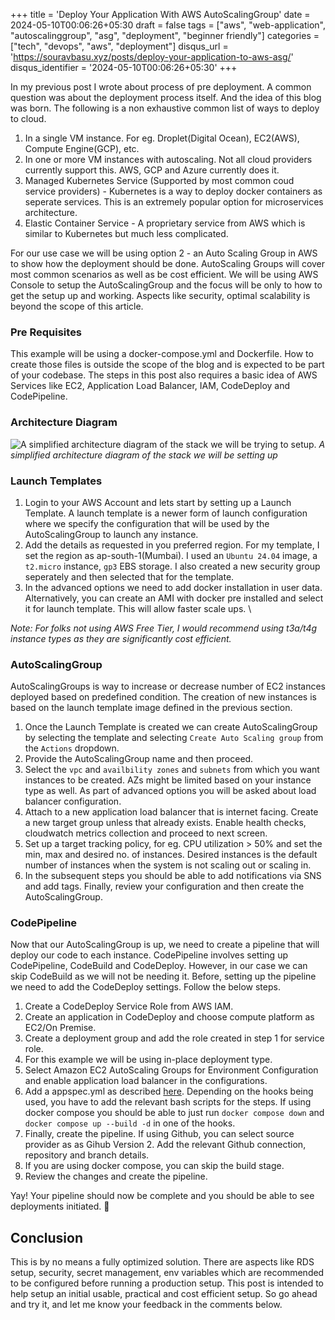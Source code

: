 +++
title = 'Deploy Your Application With AWS AutoScalingGroup'
date = 2024-05-10T00:06:26+05:30
draft = false
tags = ["aws", "web-application", "autoscalinggroup", "asg", "deployment", "beginner friendly"]
categories = ["tech", "devops", "aws", "deployment"]
disqus_url = 'https://souravbasu.xyz/posts/deploy-your-application-to-aws-asg/'
disqus_identifier = '2024-05-10T00:06:26+05:30'
+++


In my previous post I wrote about process of pre deployment. A common question was about the deployment process itself. And the idea of this blog was born. The following is a non
exhaustive common list of ways to deploy to cloud.
1. In a single VM instance. For eg. Droplet(Digital Ocean), EC2(AWS), Compute Engine(GCP), etc.
2. In one or more VM instances with autoscaling. Not all cloud providers currently support this. AWS, GCP and Azure currently does it.
3. Managed Kubernetes Service (Supported by most common coud service providers) - Kubernetes is a way to deploy docker containers as seperate services. This is an extremely popular 
option for microservices architecture.
4. Elastic Container Service - A proprietary service from AWS which is similar to Kubernetes but much less complicated. 

For our use case we will be using option 2 - an Auto Scaling Group in AWS to show how the deployment should be done. AutoScaling Groups will cover most common scenarios
as well as be cost efficient. We will be using AWS Console to setup the AutoScalingGroup and the focus will be only to how to get the setup up and working. Aspects like security, optimal scalability is beyond the scope of this article.

### Pre Requisites
This example will be using a docker-compose.yml and Dockerfile. How to create those files is outside the scope of the blog and is expected to be part of your codebase.
The steps in this post also requires a basic idea of AWS Services like EC2, Application Load Balancer, IAM, CodeDeploy and CodePipeline.

### Architecture Diagram
![A simplified architecture diagram of the stack we will be trying to setup.](../../asg-1.png)
*A simplified architecture diagram of the stack we will be setting up*

### Launch Templates

1. Login to your AWS Account and lets start by setting up a Launch Template. A launch template is a newer form of launch configuration where we specify the configuration that
will be used by the AutoScalingGroup to launch any instance.
2. Add the details as requested in you preferred region. For my template, I set the region as ap-south-1(Mumbai). I used an `Ubuntu 24.04` image, a `t2.micro` instance, `gp3` EBS storage. I also created a new security group seperately and then selected that for the template. 
3. In the advanced options we need to add docker installation in user data. Alternatively, you can create an AMI with docker pre installed and select it for launch template. This will allow faster scale ups. \

*Note: For folks not using AWS Free Tier, I would recommend using t3a/t4g instance types as they are significantly cost efficient.*
### AutoScalingGroup

AutoScalingGroups is way to increase or decrease number of EC2 instances deployed based on predefined condition. The creation of new instances is based on the launch template image defined in the previous section.
1. Once the Launch Template is created we can create AutoScalingGroup by selecting the template and selecting `Create Auto Scaling group` from the `Actions` dropdown. 
2. Provide the AutoScalingGroup name and then proceed. 
3. Select the `vpc` and `availbility zones` and `subnets` from which you want instances to be created. AZs might be limited based on your instance type as well. As part of advanced options you will be asked about load balancer configuration. 
4. Attach to a new application load balancer that is internet facing. Create a new target group unless that already exists. Enable health checks, cloudwatch metrics collection and proceed to next screen. 
5. Set up a target tracking policy, for eg. CPU utilization > 50% and set the min, max and desired no. of instances. Desired instances is the default number of instances when the system is not scaling out or scaling in. 
6. In the subsequent steps you should be able to add notifications via SNS and add tags. Finally, review your configuration and then create the AutoScalingGroup.

### CodePipeline
Now that our AutoScalingGroup is up, we need to create a pipeline that will deploy our code to each instance. CodePipeline involves setting up CodePipeline, CodeBuild and CodeDeploy. However, in our case we can skip CodeBuild as we will not be needing it. Before, setting up the pipeline we need to add the CodeDeploy settings. Follow the below steps. 
1. Create a CodeDeploy Service Role from AWS IAM.
2. Create an application in CodeDeploy and choose compute platform as EC2/On Premise.
3. Create a deployment group and add the role created in step 1 for service role.
4. For this example we will be using in-place deployment type.
5. Select Amazon EC2 AutoScaling Groups for Environment Configuration and enable application load balancer in the configurations. 
6. Add a appspec.yml as described [here](https://docs.aws.amazon.com/codedeploy/latest/userguide/reference-appspec-file.html#appspec-reference-server). Depending on the hooks being used, you have to add the relevant bash scripts for the steps. If using docker compose you should be able to just run `docker compose down` and `docker compose up --build -d` in one of the hooks.
7. Finally, create the pipeline. If using Github, you can select source provider as as Gihub Version 2. Add the relevant Github connection, repository and branch details.
8. If you are using docker compose, you can skip the build stage. 
9. Review the changes and create the pipeline. 

Yay! Your pipeline should now be complete and you should be able to see deployments initiated. 🥳

## Conclusion
This is by no means a fully optimized solution. There are aspects like RDS setup, security, secret management, env variables which are recommended to be configured before running a production setup. This post is intended to help setup an initial usable, practical and cost efficient setup. So go ahead and try it, and let me know your feedback in the comments below. 
